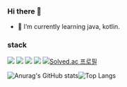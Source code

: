 ### Hi there 👋

- 🌱 I’m currently learning java, kotlin.

### stack

<img src="https://img.shields.io/badge/java-007396?style=for-the-badge&logo=java&logoColor=white"> <img src="https://img.shields.io/badge/C-0B2343?style=for-the-badge&logo=c&logoColor=white"> <img src="https://img.shields.io/badge/kotlin-7F52FF?style=for-the-badge&logo=kotlin&logoColor=white"> <img src="https://img.shields.io/badge/springboot-6DB33F?style=for-the-badge&logo=springboot&logoColor=white"> [![Solved.ac
프로필](http://mazassumnida.wtf/api/mini/generate_badge?boj=alstnalsgud)](https://solved.ac/alstnalsgud)


![Anurag's GitHub stats](https://github-readme-stats.vercel.app/api?username=SIOUkoeran&show_icons=true&theme=tokyonight)![Top Langs](https://github-readme-stats.vercel.app/api/top-langs/?username=SIOUkoeran&layout=compact&theme=tokyonight)



<!--
**SIOUkoeran/Sioukoeran** is a ✨ _special_ ✨ repository because its `README.md` (this file) appears on your GitHub profile.

Here are some ideas to get you started:

- 🔭 I’m currently working on ...
- 🌱 I’m currently learning ...
- 👯 I’m looking to collaborate on ...
- 🤔 I’m looking for help with ...
- 💬 Ask me about ...
- 📫 How to reach me: ...
- 😄 Pronouns: ...
- ⚡ Fun fact: ...
-->
